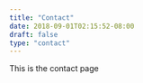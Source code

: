 ```yaml
---
title: "Contact"
date: 2018-09-01T02:15:52-08:00
draft: false
type: "contact"
---
```


This is the contact page
